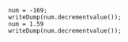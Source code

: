 
```luceescript+trycf
	num = -169;
	writeDump(num.decrementvalue());
	num = 1.59
	writeDump(num.decrementvalue());
```